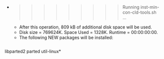 * >>>>>>>>> Running inst-min-con-cld-tools.sh ...
  * After this operation, 809 kB of additional disk space will be used.
  * Disk size = 769624K. Space Used = 1328K. Runtime = 00:00:00:00.
  * The following NEW packages will be installed:
  ```bash
libparted2 parted util-linux*
  ```

